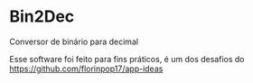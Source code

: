 # Bin2Dec
Conversor de binário para decimal

Esse software foi feito para fins práticos, é um dos desafios do https://github.com/florinpop17/app-ideas